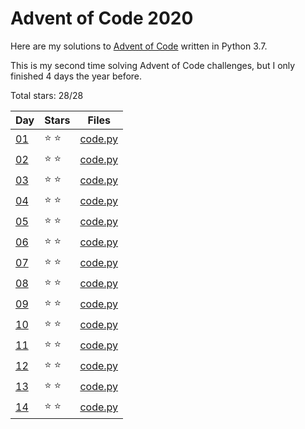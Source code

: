 # Advent of Code 2020
Here are my solutions to [Advent of Code](https://adventofcode.com/2020) written in Python 3.7.

This is my second time solving Advent of Code challenges, but I only finished 4 days the year before.

Total stars: 28/28

| Day                                        | Stars  |          Files          |
|--------------------------------------------|--------|-------------------------|
| [01](https://adventofcode.com/2020/day/1)  | ⭐️ ⭐️ | [code.py](./01/code.py) |
| [02](https://adventofcode.com/2020/day/2)  | ⭐️ ⭐️ | [code.py](./02/code.py) |
| [03](https://adventofcode.com/2020/day/3)  | ⭐️ ⭐️ | [code.py](./03/code.py) |
| [04](https://adventofcode.com/2020/day/4)  | ⭐️ ⭐️ | [code.py](./04/code.py) |
| [05](https://adventofcode.com/2020/day/5)  | ⭐️ ⭐️ | [code.py](./05/code.py) |
| [06](https://adventofcode.com/2020/day/6)  | ⭐️ ⭐️ | [code.py](./06/code.py) |
| [07](https://adventofcode.com/2020/day/7)  | ⭐️ ⭐️ | [code.py](./07/code.py) |
| [08](https://adventofcode.com/2020/day/8)  | ⭐️ ⭐️ | [code.py](./08/code.py) |
| [09](https://adventofcode.com/2020/day/9)  | ⭐️ ⭐️ | [code.py](./09/code.py) |
| [10](https://adventofcode.com/2020/day/10) | ⭐️ ⭐️ | [code.py](./10/code.py) |
| [11](https://adventofcode.com/2020/day/11) | ⭐️ ⭐️ | [code.py](./11/code.py) |
| [12](https://adventofcode.com/2020/day/12) | ⭐️ ⭐️ | [code.py](./12/code.py) |
| [13](https://adventofcode.com/2020/day/13) | ⭐️ ⭐️ | [code.py](./13/code.py) |
| [14](https://adventofcode.com/2020/day/14) | ⭐️ ⭐️ | [code.py](./14/code.py) |
